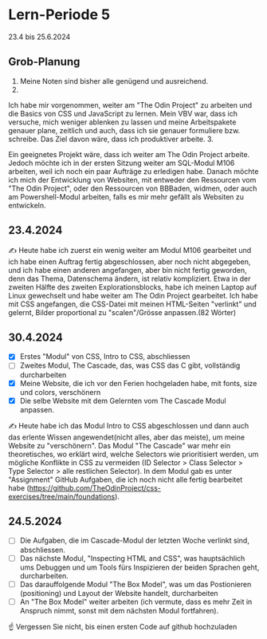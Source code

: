 # Lern-Periode 5

23.4 bis 25.6.2024

## Grob-Planung

1.  Meine Noten sind bisher alle genügend und ausreichend. 
2.  
   
   Ich habe mir vorgenommen, weiter am "The Odin Project" zu arbeiten und die Basics von CSS und JavaScript zu lernen. Mein VBV war, dass ich versuche, mich weniger ablenken zu lassen und meine Arbeitspakete genauer plane, zeitlich und auch, dass ich sie genauer formuliere bzw. schreibe. Das Ziel davon wäre, dass ich produktiver arbeite.
3. 
   
   Ein geeignetes Projekt wäre, dass ich weiter am The Odin Project arbeite. Jedoch möchte ich in der ersten Sitzung weiter am SQL-Modul M106 arbeiten, weil ich noch ein paar Aufträge zu erledigen habe. Danach möchte ich mich der Entwicklung von Websiten, mit entweder den Ressourcen vom "The Odin Project", oder den Ressourcen von BBBaden, widmen, oder auch am Powershell-Modul arbeiten, falls es mir mehr gefällt als Websiten zu entwickeln.

## 23.4.2024

✍️ Heute habe ich zuerst ein wenig weiter am Modul M106 gearbeitet und ich habe einen Auftrag fertig abgeschlossen, aber noch nicht abgegeben, und ich habe einen anderen angefangen, aber bin nicht fertig geworden, denn das Thema, Datenschema ändern, ist relativ kompliziert. 
Etwa in der zweiten Hälfte des zweiten Explorationsblocks, habe ich meinen Laptop auf Linux gewechselt und habe weiter am The Odin Project gearbeitet. Ich habe mit CSS angefangen, die CSS-Datei mit meinen HTML-Seiten "verlinkt" und gelernt, Bilder proportional zu "scalen"/Grösse anpassen.(82 Wörter)

## 30.4.2024

- [x] Erstes "Modul" von CSS, Intro to CSS, abschliessen
- [ ] Zweites Modul, The Cascade, das, was CSS das C gibt, vollständig durcharbeiten
- [x] Meine Website, die ich vor den Ferien hochgeladen habe, mit fonts, size und colors, verschönern
- [x] Die selbe Website mit dem Gelernten vom The Cascade Modul anpassen. 

✍️ Heute habe ich das Modul Intro to CSS abgeschlossen und dann auch das erlente Wissen angewendet(nicht alles, aber das meiste), um meine Website zu "verschönern". Das Modul "The Cascade" war mehr ein theoretisches, wo erklärt wird, welche Selectors wie prioritisiert werden, um mögliche Konflikte in CSS zu vermeiden (ID Selector > Class Selector > Type Selector > alle restlichen Selector). In dem Modul gab es unter "Assignment" GitHub Aufgaben, die ich noch nicht alle fertig bearbeitet habe (https://github.com/TheOdinProject/css-exercises/tree/main/foundations). 

## 24.5.2024

- [ ] Die Aufgaben, die im Cascade-Modul der letzten Woche verlinkt sind, abschliessen.
- [ ] Das nächste Modul, "Inspecting HTML and CSS", was hauptsächlich ums Debuggen und um Tools fürs Inspizieren der beiden Sprachen geht, durcharbeiten.
- [ ] Das darauffolgende Modul "The Box Model", was um das Postionieren (positioning) und Layout der Website handelt, durcharbeiten
- [ ] An "The Box Model" weiter arbeiten (ich vermute, dass es mehr Zeit in Anspruch nimmt, sonst mit dem nächsten Modul fortfahren).

☝️ Vergessen Sie nicht, bis einen ersten Code auf github hochzuladen
